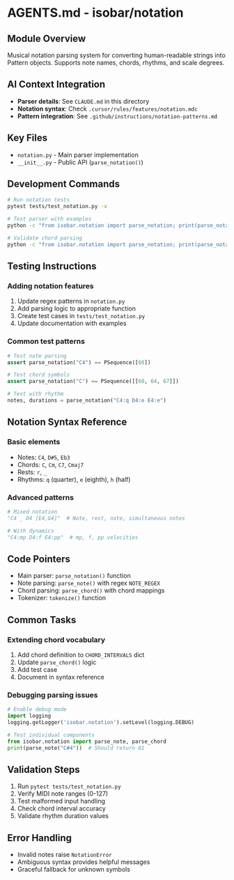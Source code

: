 # AGENTS.md - isobar/notation

## Module Overview
Musical notation parsing system for converting human-readable strings into Pattern objects. Supports note names, chords, rhythms, and scale degrees.

## AI Context Integration
- **Parser details**: See `CLAUDE.md` in this directory
- **Notation syntax**: Check `.cursor/rules/features/notation.mdc`
- **Pattern integration**: See `.github/instructions/notation-patterns.md`

## Key Files
- `notation.py` - Main parser implementation
- `__init__.py` - Public API (`parse_notation()`)

## Development Commands
```bash
# Run notation tests
pytest tests/test_notation.py -v

# Test parser with examples
python -c "from isobar.notation import parse_notation; print(parse_notation('C4 E4 G4').all())"

# Validate chord parsing
python -c "from isobar.notation import parse_notation; print(parse_notation('Cmaj7 Dm7 G7').all())"
```

## Testing Instructions

### Adding notation features
1. Update regex patterns in `notation.py`
2. Add parsing logic to appropriate function
3. Create test cases in `tests/test_notation.py`
4. Update documentation with examples

### Common test patterns
```python
# Test note parsing
assert parse_notation("C4") == PSequence([60])

# Test chord symbols
assert parse_notation("C") == PSequence([[60, 64, 67]])

# Test with rhythm
notes, durations = parse_notation("C4:q D4:e E4:e")
```

## Notation Syntax Reference

### Basic elements
- Notes: `C4`, `D#5`, `Eb3`
- Chords: `C`, `Cm`, `C7`, `Cmaj7`
- Rests: `r`, `_`
- Rhythms: `q` (quarter), `e` (eighth), `h` (half)

### Advanced patterns
```python
# Mixed notation
"C4 _ D4 [E4,G4]"  # Note, rest, note, simultaneous notes

# With dynamics
"C4:mp D4:f E4:pp"  # mp, f, pp velocities
```

## Code Pointers
- Main parser: `parse_notation()` function
- Note parsing: `parse_note()` with regex `NOTE_REGEX`
- Chord parsing: `parse_chord()` with chord mappings
- Tokenizer: `tokenize()` function

## Common Tasks

### Extending chord vocabulary
1. Add chord definition to `CHORD_INTERVALS` dict
2. Update `parse_chord()` logic
3. Add test case
4. Document in syntax reference

### Debugging parsing issues
```python
# Enable debug mode
import logging
logging.getLogger('isobar.notation').setLevel(logging.DEBUG)

# Test individual components
from isobar.notation import parse_note, parse_chord
print(parse_note("C#4"))  # Should return 61
```

## Validation Steps
1. Run `pytest tests/test_notation.py`
2. Verify MIDI note ranges (0-127)
3. Test malformed input handling
4. Check chord interval accuracy
5. Validate rhythm duration values

## Error Handling
- Invalid notes raise `NotationError`
- Ambiguous syntax provides helpful messages
- Graceful fallback for unknown symbols
